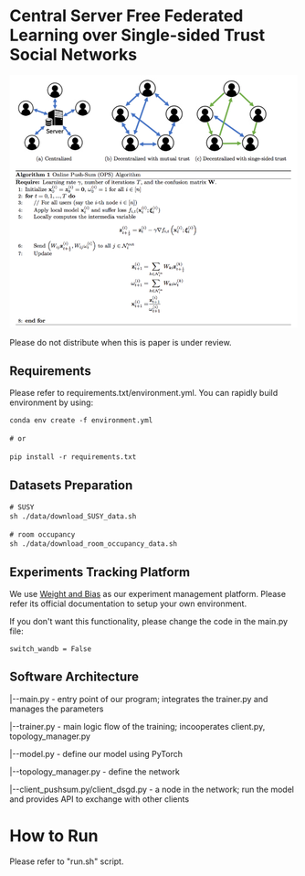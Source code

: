 # Central Server Free Federated Learning over Single-sided Trust Social Networks
![](doc/readme_intro.jpg)

Please do not distribute when this is paper is under review.

## Requirements
Please refer to requirements.txt/environment.yml. You can rapidly build environment by using:
```
conda env create -f environment.yml

# or

pip install -r requirements.txt
```


## Datasets Preparation
```
# SUSY
sh ./data/download_SUSY_data.sh

# room occupancy
sh ./data/download_room_occupancy_data.sh
```

## Experiments Tracking Platform
We use [Weight and Bias](https://wandb.com) as our experiment management platform. 
Please refer its official documentation to setup your own environment.

If you don't want this functionality, please change the code in the main.py file:
```
switch_wandb = False
```

## Software Architecture
|--main.py - entry point of our program; integrates the trainer.py and manages the parameters

|--trainer.py - main logic flow of the training; incooperates client.py, topology_manager.py

|--model.py - define our model using PyTorch

|--topology_manager.py - define the network

|--client_pushsum.py/client_dsgd.py - a node in the network; run the model and provides API to exchange with other clients

# How to Run
Please refer to "run.sh" script. 

